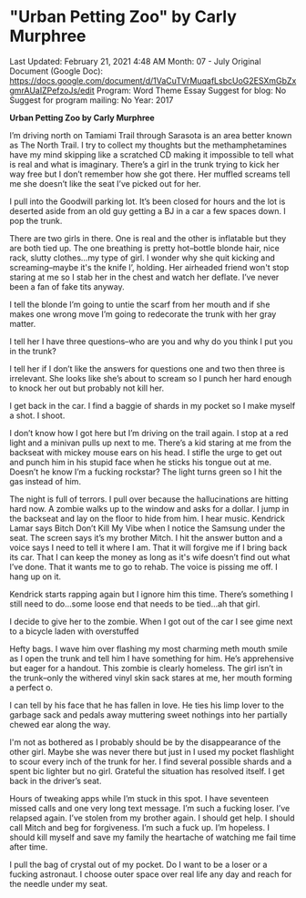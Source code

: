# "Urban Petting Zoo" by Carly Murphree

Last Updated: February 21, 2021 4:48 AM
Month: 07 - July
Original Document (Google Doc): https://docs.google.com/document/d/1VaCuTVrMuqafLsbcUoG2ESXmGbZxgmrAUaIZPefzoJs/edit
Program: Word Theme Essay
Suggest for blog: No
Suggest for program mailing: No
Year: 2017

**Urban Petting Zoo by Carly Murphree**

I’m driving north on Tamiami Trail through Sarasota is an area better known as The North Trail. I try to collect my thoughts but the methamphetamines have my mind skipping like a scratched CD making it impossible to tell what is real and what is imaginary. There’s a girl in the trunk trying to kick her way free but I don’t remember how she got there. Her muffled screams tell me she doesn’t like the seat I’ve picked out for her.

I pull into the Goodwill parking lot. It’s been closed for hours and the lot is deserted aside from an old guy getting a BJ in a car a few spaces down. I pop the trunk.

There are two girls in there. One is real and the other is inflatable but they are both tied up. The one breathing is pretty hot–bottle blonde hair, nice rack, slutty clothes...my type of girl. I wonder why she quit kicking and screaming–maybe it's the knife I’, holding. Her airheaded friend won't stop staring at me so I stab her in the chest and watch her deflate. I’ve never been a fan of fake tits anyway.

I tell the blonde I’m going to untie the scarf from her mouth and if she makes one wrong move I’m going to redecorate the trunk with her gray matter.

I tell her I have three questions–who are you and why do you think I put you in the trunk?

I tell her if I don’t like the answers for questions one and two then three is irrelevant. She looks like she’s about to scream so I punch her hard enough to knock her out but probably not kill her.

I get back in the car. I find a baggie of shards in my pocket so I make myself a shot. I shoot.

I don’t know how I got here but I’m driving on the trail again. I stop at a red light and a minivan pulls up next to me. There’s a kid staring at me from the backseat with mickey mouse ears on his head. I stifle the urge to get out and punch him in his stupid face when he sticks his tongue out at me. Doesn’t he know I’m a fucking rockstar? The light turns green so I hit the gas instead of him.

The night is full of terrors. I pull over because the hallucinations are hitting hard now. A zombie walks up to the window and asks for a dollar. I jump in the backseat and lay on the floor to hide from him. I hear music. Kendrick Lamar says Bitch Don’t Kill My Vibe when I notice the Samsung under the seat. The screen says it’s my brother Mitch. I hit the answer button and a voice says I need to tell it where I am. That it will forgive me if I bring back its car. That I can keep the money as long as it's wife doesn’t find out what I’ve done. That it wants me to go to rehab. The voice is pissing me off. I hang up on it.

Kendrick starts rapping again but I ignore him this time. There’s something I still need to do...some loose end that needs to be tied...ah that girl.

I decide to give her to the zombie. When I got out of the car I see gime next to a bicycle laden with overstuffed

Hefty bags. I wave him over flashing my most charming meth mouth smile as I open the trunk and tell him I have something for him. He’s apprehensive but eager for a handout. This zombie is clearly homeless. The girl isn’t in the trunk–only the withered vinyl skin sack stares at me, her mouth forming a perfect o.

I can tell by his face that he has fallen in love. He ties his limp lover to the garbage sack and pedals away muttering sweet nothings into her partially chewed ear along the way.

I'm not as bothered as I probably should be by the disappearance of the other girl. Maybe she was never there but just in I used my pocket flashlight to scour every inch of the trunk for her. I find several possible shards and a spent bic lighter but no girl. Grateful the situation has resolved itself. I get back in the driver’s seat.

Hours of tweaking apps while I’m stuck in this spot. I have seventeen missed calls and one very long text message. I’m such a fucking loser. I’ve relapsed again. I’ve stolen from my brother again. I should get help. I should call Mitch and beg for forgiveness. I’m such a fuck up. I’m hopeless. I should kill myself and save my family the heartache of watching me fail time after time.

I pull the bag of crystal out of my pocket. Do I want to be a loser or a fucking astronaut. I choose outer space over real life any day and reach for the needle under my seat.